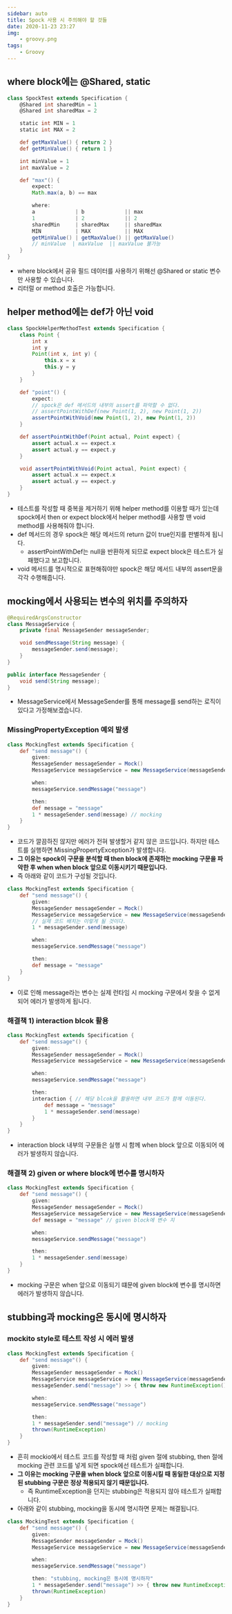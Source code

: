 ```yaml
---
sidebar: auto
title: Spock 사용 시 주의해야 할 것들
date: 2020-11-23 23:27
img: 
    - groovy.png
tags: 
    - Groovy
---
```


## where block에는 @Shared, static
```groovy
class SpockTest extends Specification {
    @Shared int sharedMin = 1
    @Shared int sharedMax = 2

    static int MIN = 1
    static int MAX = 2

    def getMaxValue() { return 2 }
    def getMinValue() { return 1 }

    int minValue = 1
    int maxValue = 2

    def "max"() {
        expect:
        Math.max(a, b) == max

        where:
        a             | b             || max
        1             | 2             || 2
        sharedMin     | sharedMax     || sharedMax
        MIN           | MAX           || MAX
        getMinValue() | getMaxValue() || getMaxValue()
        // minValue  | maxValue  || maxValue 불가능
    }
}
```
- where block에서 공유 필드 데이터를 사용하기 위해선 @Shared or static 변수만 사용할 수 있습니다.
- 리터럴 or method 호출은 가능합니다.  

## helper method에는 def가 아닌 void
```groovy
class SpockHelperMethodTest extends Specification {
    class Point {
        int x
        int y
        Point(int x, int y) {
            this.x = x
            this.y = y
        }
    }

    def "point"() {
        expect:
        // spock은 def 메서드의 내부의 assert를 파악할 수 없다. 
        // assertPointWithDef(new Point(1, 2), new Point(1, 2))
        assertPointWithVoid(new Point(1, 2), new Point(1, 2))
    }

    def assertPointWithDef(Point actual, Point expect) {
        assert actual.x == expect.x
        assert actual.y == expect.y
    }

    void assertPointWithVoid(Point actual, Point expect) {
        assert actual.x == expect.x
        assert actual.y == expect.y
    }
}
```
- 테스트를 작성할 때 중복을 제거하기 위해 helper method를 이용할 때가 있는데 spock에서 then or expect block에서 helper method를 사용할 땐 void method를 사용해줘야 합니다.
- def 메서드의 경우 spock은 해당 메서드의 return 값이 true인지를 판별하게 됩니다.
    - assertPointWithDef는 null을 반환하게 되므로 expect block은 테스트가 실패했다고 보고합니다.
- void 메서드를 명시적으로 표현해줘야만 spock은 해당 메서드 내부의 assert문을 각각 수행해줍니다.

## mocking에서 사용되는 변수의 위치를 주의하자
```java
@RequiredArgsConstructor
class MessageService {
    private final MessageSender messageSender;

    void sendMessage(String message) {
        messageSender.send(message);
    }
}

public interface MessageSender {
    void send(String message);
}
```
- MessageService에서 MessageSender를 통해 message를 send하는 로직이 있다고 가정해보겠습니다.

### MissingPropertyException 예외 발생
```groovy
class MockingTest extends Specification {
    def "send message"() {
        given:
        MessageSender messageSender = Mock()
        MessageService messageService = new MessageService(messageSender)

        when:
        messageService.sendMessage("message")

        then:
        def message = "message"
        1 * messageSender.send(message) // mocking
    }
}
```
- 코드가 깔끔하진 않지만 에러가 전혀 발생할거 같지 않은 코드입니다. 하지만 테스트를 실행하면 MissingPropertyException가 발생합니다.
- **그 이유는 spock이 구문을 분석할 때 then block에 존재하는 mocking 구문을 파악한 후 when when block 앞으로 이동시키기 때문입니다.**
- 즉 아래와 같이 코드가 구성될 것입니다.

```groovy
class MockingTest extends Specification {
    def "send message"() {
        given:
        MessageSender messageSender = Mock()
        MessageService messageService = new MessageService(messageSender)
        // 실제 코드 배치는 이렇게 될 것이다.
        1 * messageSender.send(message) 

        when:
        messageService.sendMessage("message")

        then:
        def message = "message"
    }
}
```
- 이로 인해 message라는 변수는 실제 런타임 시 mocking 구문에서 찾을 수 없게 되어 에러가 발생하게 됩니다.

### 해결책 1) interaction blcok 활용
```groovy
class MockingTest extends Specification {
    def "send message"() {
        given:
        MessageSender messageSender = Mock()
        MessageService messageService = new MessageService(messageSender)

        when:
        messageService.sendMessage("message")

        then:
        interaction { // 해당 blcok을 활용하면 내부 코드가 함께 이동된다.
            def message = "message"
            1 * messageSender.send(message)
        }
    }
}
```
- interaction block 내부의 구문들은 실행 시 함께 when block 앞으로 이동되어 에러가 발생하지 않습니다.

### 해결책 2) given or where block에 변수를 명시하자
```groovy
class MockingTest extends Specification {
    def "send message"() {
        given:
        MessageSender messageSender = Mock()
        MessageService messageService = new MessageService(messageSender)
        def message = "message" // given block에 변수 지

        when:
        messageService.sendMessage("message")

        then:
        1 * messageSender.send(message)
    }
}
```
- mocking 구문은 when 앞으로 이동되기 떄문에 given block에 변수를 명시하면 에러가 발생하지 않습니다.

## stubbing과 mocking은 동시에 명시하자
### mockito style로 테스트 작성 시 에러 발생
```groovy
class MockingTest extends Specification {
    def "send message"() {
        given:
        MessageSender messageSender = Mock()
        MessageService messageService = new MessageService(messageSender)
        messageSender.send("message") >> { throw new RuntimeException() } // stubbing

        when:
        messageService.sendMessage("message")

        then:
        1 * messageSender.send("message") // mocking
        thrown(RuntimeException)
    }
}
```
- 흔히 mockio에서 테스트 코드를 작성할 때 처럼 given 절에 stubbing, then 절에 mocking 관련 코드를 넣게 되면 spock에선 테스트가 실패합니다.
- **그 이유는 mocking 구문을 when block 앞으로 이동시킬 때 동일한 대상으로 지정된 stubbing 구문은 정상 적용되지 않기 때문입니다.**
    - 즉 RuntimeException을 던지는 stubbing은 적용되지 않아 테스트가 실패합니다.
- 아래와 같이 stubbing, mocking을 동시에 명시하면 문제는 해결됩니다. 

```groovy
class MockingTest extends Specification {
    def "send message"() {
        given:
        MessageSender messageSender = Mock()
        MessageService messageService = new MessageService(messageSender)

        when:
        messageService.sendMessage("message")

        then: "stubbing, mocking은 동시에 명시하자"
        1 * messageSender.send("message") >> { throw new RuntimeException() }
        thrown(RuntimeException)
    }
}
```
